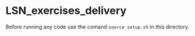 
# LSN_exercises_delivery

Before running any code use the comand `source setup.sh` in this directory.

